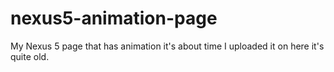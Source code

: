 # nexus5-animation-page
My Nexus 5 page that has animation it's about time I uploaded it on here it's quite old.
